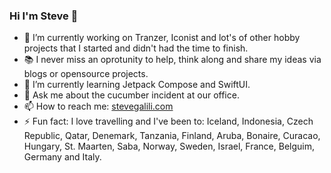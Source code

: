 ### Hi I'm Steve 👋

- 🔭 I’m currently working on Tranzer, Iconist and lot's of other hobby projects that I started and didn't had the time to finish.
- 📚 I never miss an oprotunity to help, think along and share my ideas via blogs or opensource projects.
- 🌱 I’m currently learning Jetpack Compose and SwiftUI.
- 💬 Ask me about the cucumber incident at our office.
- 📫 How to reach me: [stevegalili.com](https://linktr.ee/stevegalili)
- ⚡ Fun fact: I love travelling and I've been to: Iceland, Indonesia, Czech Republic, Qatar, Denemark, Tanzania, Finland, Aruba, Bonaire, Curacao, Hungary, St. Maarten, Saba, Norway, Sweden, Israel, France, Belguim, Germany and Italy.

